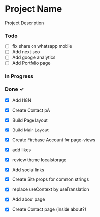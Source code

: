 # Project Name

Project Description

### Todo

- [ ] fix share on whatsapp mobile  
- [ ] Add next-seo  
- [ ] Add google analytics  
- [ ] Add Portfolio page  

### In Progress


### Done ✓

- [x] Add I18N  
- [x] Create Contact pA  
- [x] Build Page layout  
- [x] Build Main Layout  
- [x] Create Firebase Account for page-views  
- [x] add likes  
- [x] review theme localstorage  
- [x] Add social links  
- [x] Create Site props for common strings  
- [x] replace useContext by useTranslation  
- [x] Add about page  
- [x] Create Contact page (inside about?)  

